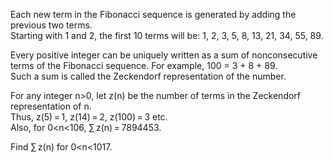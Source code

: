   <p>Each new term in the Fibonacci sequence is generated by adding the previous two terms.<br />  Starting with 1 and 2, the first 10 terms will be: 1, 2, 3, 5, 8, 13, 21, 34, 55, 89.</p>    <p>Every positive integer can be uniquely written as a sum of nonconsecutive terms of the Fibonacci sequence. For example, 100 = 3 + 8 + 89.<br />  Such a sum is called the Zeckendorf representation of the number.</p>    <p>For any integer n>0, let z(n) be the number of terms in the Zeckendorf representation of n.<br />  Thus, z(5)&thinsp;=&thinsp;1, z(14)&thinsp;=&thinsp;2, z(100)&thinsp;=&thinsp;3 etc.<br />  Also, for 0&lt;n&lt;106, &#8721;&thinsp;z(n)&thinsp;=&thinsp;7894453.</p>    <p>Find &#8721;&thinsp;z(n) for 0&lt;n&lt;1017.</p>  